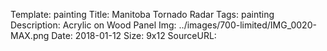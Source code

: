 Template: painting
Title:  Manitoba Tornado Radar
Tags: painting
Description: Acrylic on Wood Panel
Img: ../images/700-limited/IMG_0020-MAX.png
Date: 2018-01-12
Size: 9x12
SourceURL: 
    